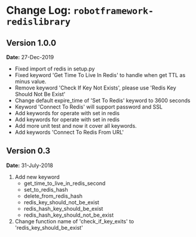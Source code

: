 Change Log: `robotframework-redislibrary`
================================

## Version 1.0.0
**Date:** 27-Dec-2019
- Fixed import of redis in setup.py
- Fixed keyword 'Get Time To Live In Redis' to handle when get TTL as minus value.
- Remove keyword 'Check If Key Not Exists', please use 'Redis Key Should Not Be Exist'
- Change default expire_time of 'Set To Redis' keyword to 3600 seconds
- Keyword 'Connect To Redis' will support password and SSL
- Add keywords for operate with set in redis
- Add keywords for operate with set in redis
- Add more unit test and now it cover all keywords.
- Add keywords 'Connect To Redis From URL'

## Version 0.3

**Date:** 31-July-2018

1. Add new keyword
	- get_time_to_live_in_redis_second
	- set_to_redis_hash
	- delete_from_redis_hash
	- redis_key_should_not_be_exist
	- redis_hash_key_should_be_exist
	- redis_hash_key_should_not_be_exist
2. Change function name of 'check_if_key_exits' to 'redis_key_should_be_exist'